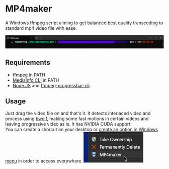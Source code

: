 # MP4maker
A Windows ffmpeg script aiming to get balanced best quality transcoding to standard mp4 video file with ease.

![MP4maker screenshot](https://raw.githubusercontent.com/arthurmv/MP4maker/main/img/screenshot.png "MP4maker screenshot")
## Requirements
* [ffmpeg](https://ffmpeg.org/download.html#build-windows) in PATH
* [MediaInfo CLI](https://mediaarea.net/en/MediaInfo/Download/Windows) in PATH
* [Node.JS](https://nodejs.org/en/download) and [ffmpeg-progressbar-cli](https://github.com/sidneys/ffmpeg-progressbar-cli).

## Usage
Just drag the video file on and that's it. It detects interlaced video and process using [bwdif](https://ffmpeg.org/ffmpeg-filters.html#bwdif-1), making some fast motions in certain videos and leaving progressive video as is. It has NVIDIA CUDA support.\
You can create a shorcut on your desktop or [create an option in Windows menu](https://www.sordum.org/7615/easy-context-menu-v1-6/) in order to access everywhere. ![Menu screenshot](https://raw.githubusercontent.com/arthurmv/MP4maker/main/img/menu.png "Menu screenshot")
